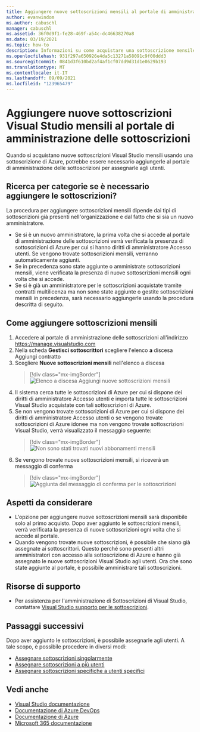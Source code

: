 ```yaml
---
title: Aggiungere nuove sottoscrizioni mensili al portale di amministrazione delle | Microsoft Docs
author: evanwindom
ms.author: cabuschl
manager: cabuschl
ms.assetid: 36f0d9f1-fe28-469f-a54c-dc46638270a8
ms.date: 03/19/2021
ms.topic: how-to
description: Informazioni su come acquistare una sottoscrizione mensile Visual Studio sottoscrizioni al portale di amministrazione delle sottoscrizioni
ms.openlocfilehash: 931f297a650926e4da5c13271a58091c9f00ddd3
ms.sourcegitcommit: 0841d3f610bd2af4af1cf07dd9d31d1e0629b193
ms.translationtype: MT
ms.contentlocale: it-IT
ms.lasthandoff: 09/09/2021
ms.locfileid: "123965479"
---
```

# <a name="add-new-monthly-visual-studio-subscriptions-to-the-subscriptions-administration-portal"></a>Aggiungere nuove sottoscrizioni Visual Studio mensili al portale di amministrazione delle sottoscrizioni
Quando si acquistano nuove sottoscrizioni Visual Studio mensili usando una sottoscrizione di Azure, potrebbe essere necessario aggiungerle al portale di amministrazione delle sottoscrizioni per assegnarle agli utenti.  

## <a name="how-do-i-know-if-i-need-to-add-my-subscriptions"></a>Ricerca per categorie se è necessario aggiungere le sottoscrizioni?
La procedura per aggiungere sottoscrizioni mensili dipende dai tipi di sottoscrizioni già presenti nell'organizzazione e dal fatto che si sia un nuovo amministratore.
- Se si è un nuovo amministratore, la prima volta che si accede al portale di amministrazione delle sottoscrizioni verrà verificata la presenza di sottoscrizioni di Azure per cui si hanno diritti di amministratore Accesso utenti.  Se vengono trovate sottoscrizioni mensili, verranno automaticamente aggiunti. 
- Se in precedenza sono state aggiunte o amministrate sottoscrizioni mensili, viene verificata la presenza di nuove sottoscrizioni mensili ogni volta che si accede. 
- Se si è già un amministratore per le sottoscrizioni acquistate tramite contratti multilicenza ma non sono state aggiunte o gestite sottoscrizioni mensili in precedenza, sarà necessario aggiungerle usando la procedura descritta di seguito.

## <a name="how-to-add-monthly-subscriptions"></a>Come aggiungere sottoscrizioni mensili
1. Accedere al portale di amministrazione delle sottoscrizioni all'indirizzo <https://manage.visualstudio.com>
1. Nella scheda **Gestisci sottoscrittori** scegliere l'elenco **a** discesa Aggiungi contratto 
1. Scegliere **Nuove sottoscrizioni mensili** nell'elenco a discesa
   > [!div class="mx-imgBorder"]
   > ![Elenco a discesa Aggiungi nuove sottoscrizioni mensili](_img/add-monthly-subs/add-subs-drop-down.png "Scegliere &quot;Aggiungi contratto&quot;, quindi &quot;Nuove sottoscrizioni mensili&quot;.")
1. Il sistema cerca tutte le sottoscrizioni di Azure per cui si dispone dei diritti di amministratore Accesso utenti e importa tutte le sottoscrizioni Visual Studio acquistate con tali sottoscrizioni di Azure.
1. Se non vengono trovate sottoscrizioni di Azure per cui si dispone dei diritti di amministratore Accesso utenti o se vengono trovate sottoscrizioni di Azure idonee ma non vengono trovate sottoscrizioni Visual Studio, verrà visualizzato il messaggio seguente:
   > [!div class="mx-imgBorder"]
   > ![Non sono stati trovati nuovi abbonamenti mensili](_img/add-monthly-subs/no-subs-found.png "Messaggio di errore che indica che non sono disponibili sottoscrizioni di Azure Visual Studio non sono disponibili sottoscrizioni.")
1. Se vengono trovate nuove sottoscrizioni mensili, si riceverà un messaggio di conferma
   > [!div class="mx-imgBorder"]
   > ![Aggiunta del messaggio di conferma per le sottoscrizioni](_img/add-monthly-subs/subs-added-confirmation.png "Verrà visualizzato un messaggio di conferma delle sottoscrizioni aggiunte.")

## <a name="things-to-keep-in-mind"></a>Aspetti da considerare
- L'opzione per aggiungere nuove sottoscrizioni mensili sarà disponibile solo al primo acquisto.  Dopo aver aggiunto le sottoscrizioni mensili, verrà verificata la presenza di nuove sottoscrizioni ogni volta che si accede al portale. 
- Quando vengono trovate nuove sottoscrizioni, è possibile che siano già assegnate ai sottoscrittori.  Questo perché sono presenti altri amministratori con accesso alla sottoscrizione di Azure e hanno già assegnato le nuove sottoscrizioni Visual Studio agli utenti.  Ora che sono state aggiunte al portale, è possibile amministrare tali sottoscrizioni. 

## <a name="support-resources"></a>Risorse di supporto
- Per assistenza per l'amministrazione di Sottoscrizioni di Visual Studio, contattare [Visual Studio supporto per le sottoscrizioni](https://aka.ms/vsadminhelp).

## <a name="next-steps"></a>Passaggi successivi
Dopo aver aggiunto le sottoscrizioni, è possibile assegnarle agli utenti.  A tale scopo, è possibile procedere in diversi modi:
- [Assegnare sottoscrizioni singolarmente](assign-license.md)
- [Assegnare sottoscrizioni a più utenti](assign-license-bulk.md)
- [Assegnare sottoscrizioni specifiche a utenti specifici](assign-guid.md)

## <a name="see-also"></a>Vedi anche
- [Visual Studio documentazione](/visualstudio/)
- [Documentazione di Azure DevOps](/azure/devops/)
- [Documentazione di Azure](/azure/)
- [Microsoft 365 documentazione](/microsoft-365/)